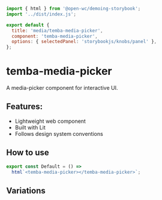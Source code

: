 ```js script
import { html } from '@open-wc/demoing-storybook';
import '../dist/index.js';

export default {
  title: 'media/temba-media-picker',
  component: 'temba-media-picker',
  options: { selectedPanel: 'storybookjs/knobs/panel' },
};
```

# temba-media-picker

A media-picker component for interactive UI.

## Features:

- Lightweight web component
- Built with Lit
- Follows design system conventions

## How to use

```js preview-story
export const Default = () =>
  html`<temba-media-picker></temba-media-picker>`;
```

## Variations


